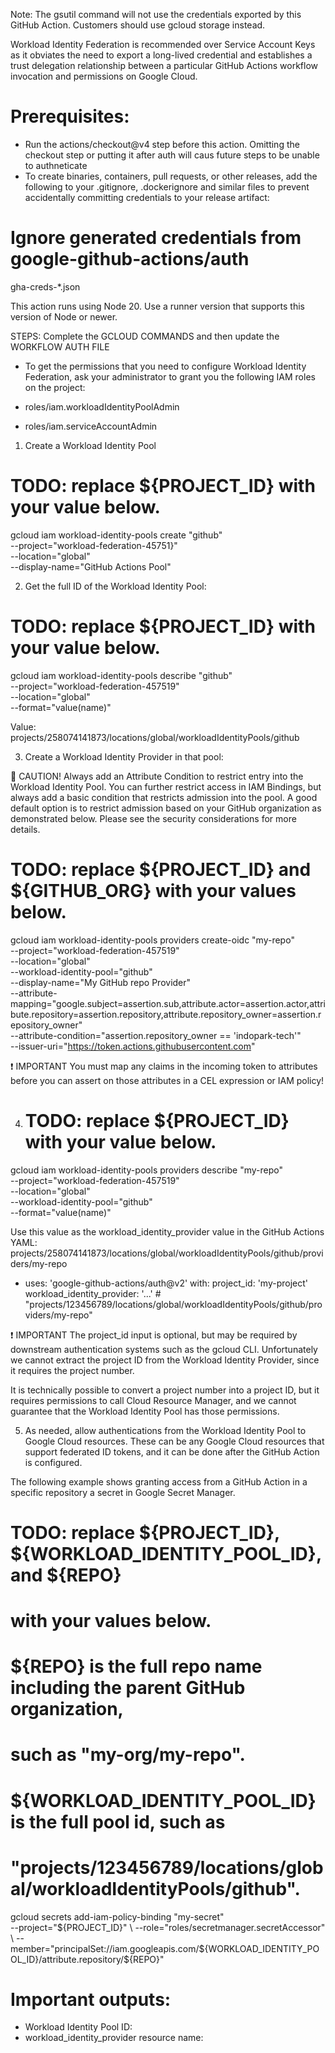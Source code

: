 Note: The gsutil command will not use the credentials exported by this GitHub Action. Customers should use gcloud storage instead.

Workload Identity Federation is recommended over Service Account Keys as it obviates the need to export a long-lived credential and establishes a trust delegation relationship between a particular GitHub Actions workflow invocation and permissions on Google Cloud. 

# Prerequisites: 
- Run the actions/checkout@v4 step before this action. Omitting the checkout step or putting it after auth will caus future steps to be unable to authneticate
- To create binaries, containers, pull requests, or other releases, add the following to your .gitignore, .dockerignore and similar files to prevent accidentally committing credentials to your release artifact: 

# Ignore generated credentials from google-github-actions/auth
gha-creds-*.json

This action runs using Node 20. Use a runner version that supports this version of Node or newer. 

STEPS: Complete the GCLOUD COMMANDS and then update  the WORKFLOW AUTH FILE 

- To get the permissions that you need to configure Workload Identity Federation, ask your administrator to grant you the following IAM roles on the project:

- roles/iam.workloadIdentityPoolAdmin
- roles/iam.serviceAccountAdmin


1. Create a Workload Identity Pool

# TODO: replace ${PROJECT_ID} with your value below.

gcloud iam workload-identity-pools create "github" \
  --project="workload-federation-45751}" \
  --location="global" \
  --display-name="GitHub Actions Pool"

2. Get the full ID of the Workload Identity Pool:

# TODO: replace ${PROJECT_ID} with your value below.

gcloud iam workload-identity-pools describe "github" \
  --project="workload-federation-457519" \
  --location="global" \
  --format="value(name)"

Value:
projects/258074141873/locations/global/workloadIdentityPools/github

3. Create a Workload Identity Provider in that pool:

🛑 CAUTION! Always add an Attribute Condition to restrict entry into the Workload Identity Pool. You can further restrict access in IAM Bindings, but always add a basic condition that restricts admission into the pool. A good default option is to restrict admission based on your GitHub organization as demonstrated below. Please see the security considerations for more details.

# TODO: replace ${PROJECT_ID} and ${GITHUB_ORG} with your values below.

gcloud iam workload-identity-pools providers create-oidc "my-repo" \
  --project="workload-federation-457519" \
  --location="global" \
  --workload-identity-pool="github" \
  --display-name="My GitHub repo Provider" \
  --attribute-mapping="google.subject=assertion.sub,attribute.actor=assertion.actor,attribute.repository=assertion.repository,attribute.repository_owner=assertion.repository_owner" \
  --attribute-condition="assertion.repository_owner == 'indopark-tech'" \
  --issuer-uri="https://token.actions.githubusercontent.com"

❗️ IMPORTANT You must map any claims in the incoming token to attributes before you can assert on those attributes in a CEL expression or IAM policy!

4. # TODO: replace ${PROJECT_ID} with your value below.

gcloud iam workload-identity-pools providers describe "my-repo" \
  --project="workload-federation-457519" \
  --location="global" \
  --workload-identity-pool="github" \
  --format="value(name)"

Use this value as the workload_identity_provider value in the GitHub Actions YAML:
projects/258074141873/locations/global/workloadIdentityPools/github/providers/my-repo

- uses: 'google-github-actions/auth@v2'
  with:
    project_id: 'my-project'
    workload_identity_provider: '...' # "projects/123456789/locations/global/workloadIdentityPools/github/providers/my-repo"

❗️ IMPORTANT The project_id input is optional, but may be required by downstream authentication systems such as the gcloud CLI. Unfortunately we cannot extract the project ID from the Workload Identity Provider, since it requires the project number.

It is technically possible to convert a project number into a project ID, but it requires permissions to call Cloud Resource Manager, and we cannot guarantee that the Workload Identity Pool has those permissions.

5. As needed, allow authentications from the Workload Identity Pool to Google Cloud resources. These can be any Google Cloud resources that support federated ID tokens, and it can be done after the GitHub Action is configured.

The following example shows granting access from a GitHub Action in a specific repository a secret in Google Secret Manager.


# TODO: replace ${PROJECT_ID}, ${WORKLOAD_IDENTITY_POOL_ID}, and ${REPO}
# with your values below.
#
# ${REPO} is the full repo name including the parent GitHub organization,
# such as "my-org/my-repo".
#
# ${WORKLOAD_IDENTITY_POOL_ID} is the full pool id, such as
# "projects/123456789/locations/global/workloadIdentityPools/github".

gcloud secrets add-iam-policy-binding "my-secret" \
  --project="${PROJECT_ID}" \
  --role="roles/secretmanager.secretAccessor" \
  --member="principalSet://iam.googleapis.com/${WORKLOAD_IDENTITY_POOL_ID}/attribute.repository/${REPO}"


# Important outputs:
- Workload Identity Pool ID: 
- workload_identity_provider resource name:
